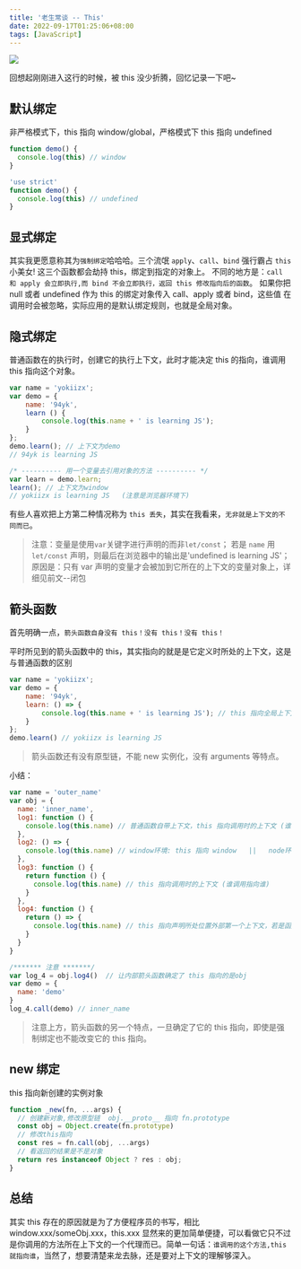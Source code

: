 ```yaml
---
title: '老生常谈 -- This'
date: 2022-09-17T01:25:06+08:00
tags: [JavaScript]
---
```


![](https://cdn.staticaly.com/gh/yokiizx/picgo@master/img/this.png)

回想起刚刚进入这行的时候，被 this 没少折腾，回忆记录一下吧~

## 默认绑定

非严格模式下，this 指向 window/global，严格模式下 this 指向 undefined

```JavaScript
function demo() {
  console.log(this) // window
}
```

```JavaScript
'use strict'
function demo() {
  console.log(this) // undefined
}
```

## 显式绑定

其实我更愿意称其为`强制绑定`哈哈哈。三个流氓 `apply`、`call`、`bind` 强行霸占 `this` 小美女!
这三个函数都会劫持 this，绑定到指定的对象上。
不同的地方是：`call 和 apply 会立即执行,而 bind 不会立即执行，返回 this 修改指向后的函数`。
如果你把 null 或者 undefined 作为 this 的绑定对象传入 call、apply 或者 bind，这些值 在调用时会被忽略，实际应用的是默认绑定规则，也就是全局对象。

## 隐式绑定

普通函数在的执行时，创建它的执行上下文，此时才能决定 this 的指向，谁调用 this 指向这个对象。

```JavaScript
var name = 'yokiizx';
var demo = {
    name: '94yk',
    learn () {
        console.log(this.name + ' is learning JS');
    }
};
demo.learn(); // 上下文为demo
// 94yk is learning JS

/* ---------- 用一个变量去引用对象的方法 ---------- */
var learn = demo.learn;
learn(); // 上下文为window
// yokiizx is learning JS   (注意是浏览器环境下)
```

有些人喜欢把上方第二种情况称为 `this 丢失`，其实在我看来，`无非就是上下文的不同而已`。

> 注意：变量是使用`var`关键字进行声明的而非`let/const`；
> 若是 `name` 用 `let/const` 声明，则最后在浏览器中的输出是'undefined is learning JS'；
> 原因是：只有 var 声明的变量才会被加到它所在的上下文的变量对象上，详细见前文--闭包

## 箭头函数

首先明确一点，`箭头函数自身没有 this！没有 this！没有 this！`

平时所见到的箭头函数中的 this，其实指向的就是是它定义时所处的上下文，这是与普通函数的区别

```JavaScript
var name = 'yokiizx';
var demo = {
    name: '94yk',
    learn: () => {
        console.log(this.name + ' is learning JS'); // this 指向全局上下文 window
    }
};
demo.learn() // yokiizx is learning JS
```

> 箭头函数还有没有原型链，不能 new 实例化，没有 arguments 等特点。

小结：

```JavaScript
var name = 'outer_name'
var obj = {
  name: 'inner_name',
  log1: function () {
    console.log(this.name) // 普通函数自带上下文，this 指向调用时的上下文 (谁调用指向谁)
  },
  log2: () => {
    console.log(this.name) // window环境: this 指向 window   ||   node环境: this 指向空对象 {}
  },
  log3: function () {
    return function () {
      console.log(this.name) // this 指向调用时的上下文 (谁调用指向谁)
    }
  },
  log4: function () {
    return () => {
      console.log(this.name) // this 指向声明所处位置外部第一个上下文，若是函数上下文，指向调用函数的对象，若是全局上下文，就指向window
    }
  }
}

/******* 注意 *******/
var log_4 = obj.log4()  // 让内部箭头函数确定了 this 指向的是obj
var demo = {
  name: 'demo'
}
log_4.call(demo) // inner_name
```

> 注意上方，箭头函数的另一个特点，一旦确定了它的 this 指向，即使是强制绑定也不能改变它的 this 指向。

## new 绑定

this 指向新创建的实例对象

```JavaScript
function _new(fn, ...args) {
  // 创建新对象,修改原型链  obj.__proto__ 指向 fn.prototype
  const obj = Object.create(fn.prototype)
  // 修改this指向
  const res = fn.call(obj, ...args)
  // 看返回的结果是不是对象
  return res instanceof Object ? res : obj;
}
```

## 总结

其实 this 存在的原因就是为了方便程序员的书写，相比 window.xxx/someObj.xxx，this.xxx 显然来的更加简单便捷，可以看做它只不过是你调用的方法所在上下文的一个代理而已。简单一句话：`谁调用的这个方法,this 就指向谁`，当然了，想要清楚来龙去脉，还是要对上下文的理解够深入。
